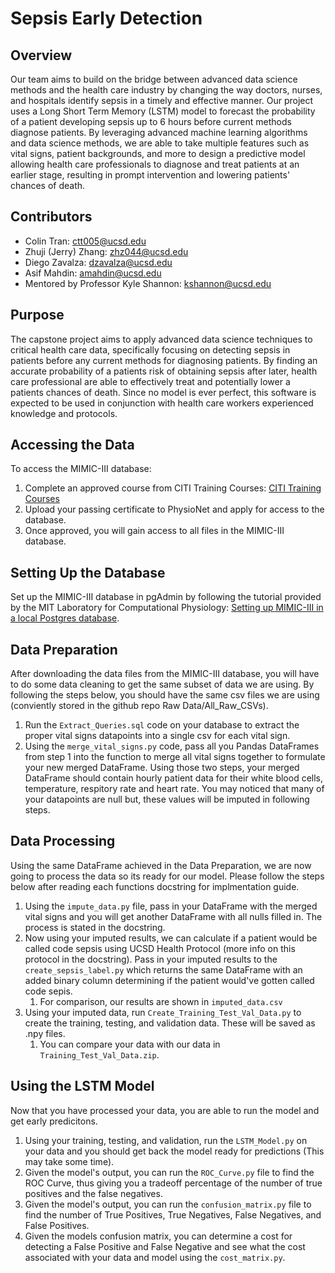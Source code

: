 # Sepsis Early Detection

## Overview
Our team aims to build on the bridge between advanced data science methods and the health care industry by changing the way doctors, nurses, and hospitals identify sepsis in a timely and effective manner. Our project uses a Long Short Term Memory (LSTM) model to forecast the probability of a patient developing sepsis up to 6 hours before current methods diagnose patients. By leveraging advanced machine learning algorithms and data science methods, we are able to take multiple features such as vital signs, patient backgrounds, and more to design a predictive model allowing health care professionals to diagnose and treat patients at an earlier stage, resulting in prompt intervention and lowering patients' chances of death.

## Contributors
- Colin Tran: [ctt005@ucsd.edu](mailto:ctt005@ucsd.edu)
- Zhuji (Jerry) Zhang: [zhz044@ucsd.edu](mailto:zhz044@ucsd.edu)
- Diego Zavalza: [dzavalza@ucsd.edu](mailto:dzavalza@ucsd.edu)
- Asif Mahdin: [amahdin@ucsd.edu](mailto:amahdin@ucsd.edu)
- Mentored by Professor Kyle Shannon: [kshannon@ucsd.edu](mailto:kshannon@ucsd.edu)

## Purpose
The capstone project aims to apply advanced data science techniques to critical health care data, specifically focusing on detecting sepsis in patients before any current methods for diagnosing patients. By finding an accurate probability of a patients risk of obtaining sepsis after later, health care professional are able to effectively treat and potentially lower a patients chances of death. Since no model is ever perfect, this software is expected to be used in  conjunction with health care workers experienced knowledge and protocols. 

## Accessing the Data
To access the MIMIC-III database:
1. Complete an approved course from CITI Training Courses: [CITI Training Courses](https://physionet.org/about/citi-course/)
2. Upload your passing certificate to PhysioNet and apply for access to the database.
3. Once approved, you will gain access to all files in the MIMIC-III database.

## Setting Up the Database
Set up the MIMIC-III database in pgAdmin by following the tutorial provided by the MIT Laboratory for Computational Physiology: [Setting up MIMIC-III in a local Postgres database](https://github.com/MIT-LCP/mimic-code/blob/main/mimic-iii/buildmimic/postgres/README.md).

## Data Preparation
After downloading the data files from the MIMIC-III database, you will have to do some data cleaning to get the same subset of data we are using. By following the steps below, you should have the same csv files we are using (conviently stored in the github repo Raw Data/All_Raw_CSVs). 
1. Run the `Extract_Queries.sql` code on your database to extract the proper vital signs datapoints into a single csv for each vital sign.
2. Using the `merge_vital_signs.py` code, pass all you Pandas DataFrames from step 1 into the function to merge all vital signs together to formulate your new merged DataFrame.
Using those two steps, your merged DataFrame should contain hourly patient data for their white blood cells, temperature, respitory rate and heart rate. You may noticed that many of your datapoints are null but, these values will be imputed in following steps. 

## Data Processing
Using the same DataFrame achieved in the Data Preparation, we are now going to process the data so its ready for our model. Please follow the steps below after reading each functions docstring for implmentation guide.
1. Using the `impute_data.py` file, pass in your DataFrame with the merged vital signs and you will get another DataFrame with all nulls filled in. The process is stated in the docstring.
2. Now using your imputed results, we can calculate if a patient would be called code sepsis using UCSD Health Protocol (more info on this protocol in the docstring). Pass in your imputed results to the `create_sepsis_label.py` which returns the same DataFrame with an added binary column determining if the patient would've gotten called code sepis.
    1. For comparison, our results are shown in `imputed_data.csv`
3. Using your imputed data, run `Create_Training_Test_Val_Data.py` to create the training, testing, and validation data. These will be saved as .npy files.
    1. You can compare your data with our data in `Training_Test_Val_Data.zip`.

## Using the LSTM Model
Now that you have processed your data, you are able to run the model and get early predicitons. 
1. Using your training, testing, and validation, run the `LSTM_Model.py` on your data and you should get back the model ready for predictions (This may take some time).
2. Given the model's output, you can run the `ROC_Curve.py` file to find the ROC Curve, thus giving you a tradeoff percentage of the number of true positives and the false negatives. 
3. Given the model's output, you can run the `confusion_matrix.py` file to find the number of True Positives, True Negatives, False Negatives, and False Positives.
4. Given the models confusion matrix, you can determine a cost for detecting a False Positive and False Negative and see what the cost associated with your data and model using the `cost_matrix.py`. 

